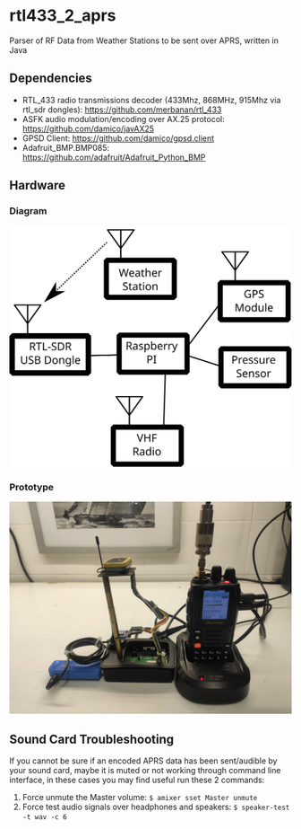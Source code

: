 # rtl433_2_aprs
Parser of RF Data from Weather Stations to be sent over APRS, written in Java

## Dependencies
- RTL_433 radio transmissions decoder (433Mhz, 868MHz, 915Mhz via rtl_sdr dongles): https://github.com/merbanan/rtl_433
- ASFK audio modulation/encoding over AX.25 protocol: https://github.com/damico/javAX25
- GPSD Client: https://github.com/damico/gpsd.client
- Adafruit_BMP.BMP085: https://github.com/adafruit/Adafruit_Python_BMP

## Hardware

### Diagram

![Hardware Diagram](https://raw.githubusercontent.com/damico/rtl433_2_aprs/main/dist/hardware-diagram.svg)

### Prototype

![Hardware Protorype](https://github.com/damico/rtl433_2_aprs/raw/main/dist/hardware-propotype-01.jpeg)


## Sound Card Troubleshooting
If you cannot be sure if an encoded APRS data has been sent/audible by your sound card, maybe it is muted or not working through command line interface, in these cases you may find useful run these 2 commands:

1. Force unmute the Master volume: `$ amixer sset Master unmute` 
2. Force test audio signals over headphones and speakers: `$ speaker-test -t wav -c 6`

